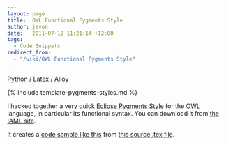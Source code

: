 ```yaml
---
layout: page
title:  OWL Functional Pygments Style
author: jevon
date:   2011-07-12 11:21:14 +12:00
tags:
  - Code Snippets
redirect_from:
  - "/wiki/OWL Functional Pygments Style"
---
```


[Python](Python.md) / [Latex](Latex.md) / [Alloy](alloy.md)

{% include template-pygments-styles.md %}

I hacked together a very quick [Eclipse Pygments Style](Eclipse_Pygments_Style.md) for the [OWL](OWL.md) language, in particular its functional syntax. You can download it from <a href="http://code.google.com/p/iaml/source/browse/trunk/org.openiaml.docs.tools/latex/pygments-owl/">the IAML site</a>.

It creates a <a href="http://iaml.googlecode.com/svn/trunk/org.openiaml.docs.tools/latex/pygments-owl/code-sample-owl.pdf">code sample like this</a> from <a href="http://code.google.com/p/iaml/source/browse/trunk/org.openiaml.docs.tools/latex/pygments-owl/code-sample.tex">this source .tex file</a>.
